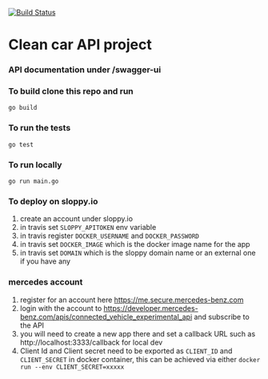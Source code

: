 [![Build Status](https://travis-ci.org/vbasem/clean-car.png)](https://travis-ci.org/vbasem/clean-car)

# Clean car API project

### API documentation under /swagger-ui

### To build clone this repo and run 
```editorconfig
go build
```

### To run the tests
```editorconfig
go test
```

### To run locally
```editorconfig
go run main.go
```

### To deploy on sloppy.io
1. create an account under sloppy.io
2. in travis set ```SLOPPY_APITOKEN``` env variable 
3. in travis register ```DOCKER_USERNAME``` and ```DOCKER_PASSWORD```
4. in travis set ```DOCKER_IMAGE``` which is the docker image name for the app
5. in travis set ```DOMAIN``` which is the sloppy domain name or an external one if you have any


### mercedes account 
1. register for an account here https://me.secure.mercedes-benz.com
2. login with the account to https://developer.mercedes-benz.com/apis/connected_vehicle_experimental_api and subscribe to the API
3. you will need to create a new app there and set a callback URL such as http://localhost:3333/callback for local dev
4. Client Id and Client secret need to be exported as ```CLIENT_ID``` and ```CLIENT_SECRET``` in docker container, this can be achieved via either ```docker run --env CLIENT_SECRET=xxxxx```
